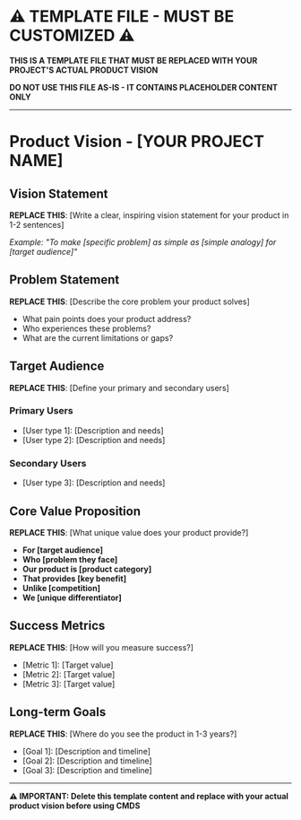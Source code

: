 # ⚠️ TEMPLATE FILE - MUST BE CUSTOMIZED ⚠️

**THIS IS A TEMPLATE FILE THAT MUST BE REPLACED WITH YOUR PROJECT'S ACTUAL PRODUCT VISION**

**DO NOT USE THIS FILE AS-IS - IT CONTAINS PLACEHOLDER CONTENT ONLY**

---

# Product Vision - [YOUR PROJECT NAME]

## Vision Statement
**REPLACE THIS**: [Write a clear, inspiring vision statement for your product in 1-2 sentences]

*Example: "To make [specific problem] as simple as [simple analogy] for [target audience]"*

## Problem Statement
**REPLACE THIS**: [Describe the core problem your product solves]

- What pain points does your product address?
- Who experiences these problems?
- What are the current limitations or gaps?

## Target Audience
**REPLACE THIS**: [Define your primary and secondary users]

### Primary Users
- [User type 1]: [Description and needs]
- [User type 2]: [Description and needs]

### Secondary Users
- [User type 3]: [Description and needs]

## Core Value Proposition
**REPLACE THIS**: [What unique value does your product provide?]

- **For [target audience]**
- **Who [problem they face]**
- **Our product is [product category]**
- **That provides [key benefit]**
- **Unlike [competition]**
- **We [unique differentiator]**

## Success Metrics
**REPLACE THIS**: [How will you measure success?]

- [Metric 1]: [Target value]
- [Metric 2]: [Target value]
- [Metric 3]: [Target value]

## Long-term Goals
**REPLACE THIS**: [Where do you see the product in 1-3 years?]

- [Goal 1]: [Description and timeline]
- [Goal 2]: [Description and timeline]
- [Goal 3]: [Description and timeline]

---

**⚠️ IMPORTANT: Delete this template content and replace with your actual product vision before using CMDS**